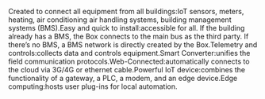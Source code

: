 Created to connect all equipment from all buildings:IoT sensors, meters, heating, air conditioning air handling systems, building management systems (BMS).Easy and quick to install:accessible for all. If the building already has a BMS, the Box connects to the main bus as the third party. If there’s no BMS, a BMS network is directly created by the Box.Telemetry and controls:collects data and controls equipment.Smart Converter:unifies the field communication protocols.Web-Connected:automatically connects to the cloud via 3G/4G or ethernet cable.Powerful IoT device:combines the functionality of a gateway, a PLC, a modem, and an edge device.Edge computing:hosts user plug-ins for local automation.
